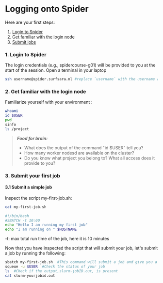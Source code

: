 # Logging onto Spider

Here are your first steps:

1. [Login to Spider](#spider-login)
2. [Get familiar with the login node](#spider-env)
3. [Submit jobs](#job-submit)

### <a name="spider-login"></a> 1. Login to Spider

The login credentials (e.g., spidercourse-g01) will be  provided to you at the start of the session. Open a terminal in your laptop 
    
 ```sh
 ssh username@spider.surfsara.nl #replace `username` with the username assigned to you
 ```
  
### <a name="cartesius-env"></a> 2. Get familiar with the login node

Familiarize yourself with your environment :

 ```sh
 whoami
 id $USER
 pwd
 sinfo
 ls /project
 ```
> **_Food for brain:_**
>
> * What does the output of the command "id $USER" tell you?
> * How many worker nodesd are available on the cluster?
> * Do you know what project you belong to? What all access does it provide to you?


### <a name="job-submit"></a> 3. Submit your first job

#### 3.1 Submit a simple job 

Inspect the script my-first-job.sh:
  
 ```sh
 cat my-first-job.sh
  
 #!/bin/bash
 #SBATCH -t 10:00
 echo "Hello I am running my first job"
 echo "I am running on " $HOSTNAME
 ```
 -t: max total run time of the job, here it is 10 minutes
  
Now that you have inspected the script that will submit your job, let's submit a job by running the following:
  
 ```sh
 sbatch my-first-job.sh  #This command will submit a job and give you a job ID in return
 squeue -u $USER  #Check the status of your job
 ls  #Check if the output,slurm-jobID.out, is present
 cat slurm-yourjobid.out
 ```
 
